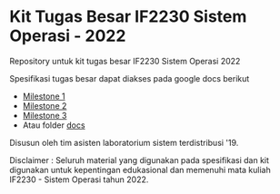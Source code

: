 # Kit Tugas Besar IF2230 Sistem Operasi - 2022
Repository untuk kit tugas besar IF2230 Sistem Operasi 2022

Spesifikasi tugas besar dapat diakses pada google docs berikut

- [Milestone 1](https://docs.google.com/document/d/1x9g3kspefka_vBl8JseBROv8f7cQdfEq-59W0jOqmo4)
- [Milestone 2](https://docs.google.com/document/d/12b8gwm5RZyFfdXUKDzauFuJMtFQ2QCcKEqiJBa7sORU)
- [Milestone 3](https://docs.google.com/document/d/1-ofSIjvQA089TuUklTesTLeBeCW_4HJiJOdDCAicop8)
- Atau folder [docs](docs/)

Disusun oleh tim asisten laboratorium sistem terdistribusi '19. 

Disclaimer : Seluruh material yang digunakan pada spesifikasi dan kit digunakan untuk kepentingan edukasional dan memenuhi  mata kuliah IF2230 - Sistem Operasi tahun 2022. 
